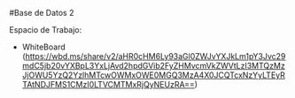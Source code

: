 #Base de Datos 2

Espacio de Trabajo:

- WhiteBoard (https://wbd.ms/share/v2/aHR0cHM6Ly93aGl0ZWJvYXJkLm1pY3Jvc29mdC5jb20vYXBpL3YxLjAvd2hpdGVib2FyZHMvcmVkZWVtLzI3MTQzMzJjOWU5YzQ2YzlhMTcwOWMxOWE0MGQ3MzA4X0JCQTcxNzYyLTEyRTAtNDJFMS1CMzI0LTVCMTMxRjQyNEUzRA==)